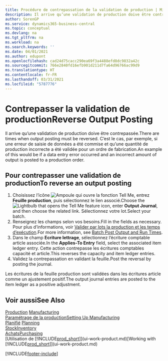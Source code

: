 ```yaml
---
title: Procédure de contrepassation de la validation de production | Microsoft Docs
description: Il arrive qu’une validation de production doive être contrepassée. C’est le cas, par exemple, si une erreur de saisie de données a été commise et qu’une quantité de production incorrecte a été validée pour un ordre de fabrication.
author: SorenGP
ms.service: dynamics365-business-central
ms.topic: conceptual
ms.devlang: na
ms.tgt_pltfrm: na
ms.workload: na
ms.search.keywords: ''
ms.date: 04/01/2021
ms.author: edupont
ms.openlocfilehash: cad24d75cacc290ea69f3a4488efd8dc9832a42c
ms.sourcegitcommit: 766e2840fd16efb901d211d7fa64d96766ac99d9
ms.translationtype: HT
ms.contentlocale: fr-FR
ms.lasthandoff: 03/31/2021
ms.locfileid: "5787776"
---
```

# <a name="reverse-output-posting"></a><span data-ttu-id="9c1c8-104">Contrepasser la validation de production</span><span class="sxs-lookup"><span data-stu-id="9c1c8-104">Reverse Output Posting</span></span>
<span data-ttu-id="9c1c8-105">Il arrive qu’une validation de production doive être contrepassée.</span><span class="sxs-lookup"><span data-stu-id="9c1c8-105">There are times when output posting must be reversed.</span></span> <span data-ttu-id="9c1c8-106">C’est le cas, par exemple, si une erreur de saisie de données a été commise et qu’une quantité de production incorrecte a été validée pour un ordre de fabrication.</span><span class="sxs-lookup"><span data-stu-id="9c1c8-106">An example of this would be if a data entry error occurred and an incorrect amount of output is posted to a production order.</span></span>  

## <a name="to-reverse-an-output-posting"></a><span data-ttu-id="9c1c8-107">Pour contrepasser une validation de production</span><span class="sxs-lookup"><span data-stu-id="9c1c8-107">To reverse an output posting</span></span>  
1.  <span data-ttu-id="9c1c8-108">Choisissez l’icône ![Ampoule qui ouvre la fonction Tell Me](media/ui-search/search_small.png "Dites-moi ce que vous voulez faire"), entrez **Feuille production**, puis sélectionnez le lien associé.</span><span class="sxs-lookup"><span data-stu-id="9c1c8-108">Choose the ![Lightbulb that opens the Tell Me feature](media/ui-search/search_small.png "Tell me what you want to do") icon, enter **Output Journal**, and then choose the related link.</span></span> <span data-ttu-id="9c1c8-109">Sélectionnez votre lot.</span><span class="sxs-lookup"><span data-stu-id="9c1c8-109">Select your batch.</span></span>  
2. <span data-ttu-id="9c1c8-110">Renseignez les champs selon vos besoins.</span><span class="sxs-lookup"><span data-stu-id="9c1c8-110">Fill in the fields as necessary.</span></span> <span data-ttu-id="9c1c8-111">Pour plus d’informations, voir [Valider par lots la production et les temps d’exécution](production-how-to-post-output-quantity.md).</span><span class="sxs-lookup"><span data-stu-id="9c1c8-111">For more information, see [Batch Post Output and Run Times](production-how-to-post-output-quantity.md).</span></span>
3.  <span data-ttu-id="9c1c8-112">Dans le champ **Ecriture lettrage**, sélectionnez l’écriture comptable article associée.</span><span class="sxs-lookup"><span data-stu-id="9c1c8-112">In the **Applies-To Entry** field, select the associated item ledger entry.</span></span> <span data-ttu-id="9c1c8-113">Cette action contrepasse les écritures comptables capacité et article.</span><span class="sxs-lookup"><span data-stu-id="9c1c8-113">This reverses the capacity and item ledger entries.</span></span>  
4. <span data-ttu-id="9c1c8-114">Validez la contrepassation en validant la feuille.</span><span class="sxs-lookup"><span data-stu-id="9c1c8-114">Post the reversal by posting the journal.</span></span>  

<span data-ttu-id="9c1c8-115">Les écritures de la feuille production sont validées dans les écritures article comme un ajustement positif.</span><span class="sxs-lookup"><span data-stu-id="9c1c8-115">The output journal entries are posted to the item ledger as a positive adjustment.</span></span>  

## <a name="see-also"></a><span data-ttu-id="9c1c8-116">Voir aussi</span><span class="sxs-lookup"><span data-stu-id="9c1c8-116">See Also</span></span>  
 <span data-ttu-id="9c1c8-117">[Production](production-manage-manufacturing.md)  </span><span class="sxs-lookup"><span data-stu-id="9c1c8-117">[Manufacturing](production-manage-manufacturing.md)  </span></span>  
 [<span data-ttu-id="9c1c8-118">Paramétrage de la production</span><span class="sxs-lookup"><span data-stu-id="9c1c8-118">Setting Up Manufacturing</span></span>](production-configure-production-processes.md)  
 <span data-ttu-id="9c1c8-119">[Planifié](production-planning.md)    </span><span class="sxs-lookup"><span data-stu-id="9c1c8-119">[Planning](production-planning.md)    </span></span>  
 [<span data-ttu-id="9c1c8-120">Stock</span><span class="sxs-lookup"><span data-stu-id="9c1c8-120">Inventory</span></span>](inventory-manage-inventory.md)  
 [<span data-ttu-id="9c1c8-121">Achats</span><span class="sxs-lookup"><span data-stu-id="9c1c8-121">Purchasing</span></span>](purchasing-manage-purchasing.md)  
 <span data-ttu-id="9c1c8-122">[Utilisation de [!INCLUDE[prod_short](includes/prod_short.md)]](ui-work-product.md)</span><span class="sxs-lookup"><span data-stu-id="9c1c8-122">[Working with [!INCLUDE[prod_short](includes/prod_short.md)]](ui-work-product.md)</span></span>  


[!INCLUDE[footer-include](includes/footer-banner.md)]